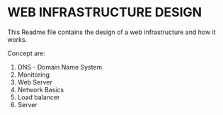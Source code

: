 # WEB INFRASTRUCTURE DESIGN
This Readme file contains the design of a web infrastructure and how it works.

Concept are:
1. DNS - Domain Name System
2. Monitoring
3. Web Server
4. Network Basics
5. Load balancer
6. Server
